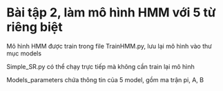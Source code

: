 <h1>Bài tập 2, làm mô hình HMM với 5 từ riêng biệt</h1>
<p>Mô hình HMM được train trong file TrainHMM.py, lưu lại mô hình vào thư mục models</p>
<p>Simple_SR.py có thể chạy trực tiếp mà không cần train lại mô hình</p>
<p>Models_parameters chứa thông tin của 5 model, gồm ma trận pi, A, B</p>

